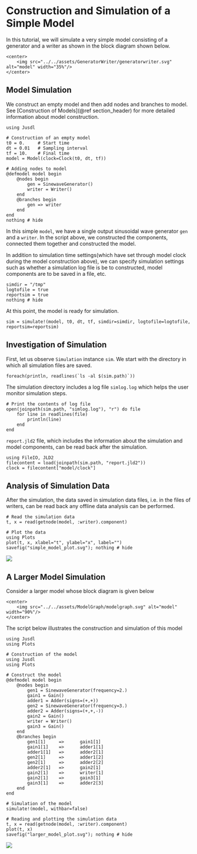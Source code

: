 # Construction and Simulation of a Simple Model 

In this tutorial, we will simulate a very simple model consisting of a generator and a writer as shown in the block diagram shown below. 
```@raw html
<center>
    <img src="../../assets/GeneratorWriter/generatorwriter.svg" alt="model" width="35%"/>
</center>
```

## Model Simulation
We construct an empty model and then add nodes and branches to model. See [Construction of Models](@ref section_header) for more detailed information about model construction.
```@example simple_model_ex
using Jusdl 

# Construction of an empty model 
t0 = 0.     # Start time 
dt = 0.01   # Sampling interval
tf = 10.    # Final time
model = Model(clock=Clock(t0, dt, tf)) 

# Adding nodes to model
@defmodel model begin 
    @nodes begin 
        gen = SinewaveGenerator() 
        writer = Writer() 
    end 
    @branches begin 
        gen => writer
    end
end
nothing # hide
```
In this simple `model`, we have a single output sinusoidal wave generator `gen` and a `writer`. In the script above, we constructed the components, connected them together and constructed the model.

In addition to simulation time settings(which have set through model clock during the model construction above), we can specify simulation settings such as whether a simulation log file is be to constructed, model components are to be saved in a file, etc. 
```@example simple_model_ex 
simdir = "/tmp"  
logtofile = true
reportsim = true
nothing # hide
```
At this point, the model is ready for simulation. 
```@example simple_model_ex 
sim = simulate!(model, t0, dt, tf, simdir=simdir, logtofile=logtofile, reportsim=reportsim)
```

## Investigation of Simulation 
First, let us observe `Simulation` instance `sim`. We start with the directory in which all simulation files are saved.  
```@example simple_model_ex
foreach(println, readlines(`ls -al $(sim.path)`))
```
The simulation directory includes a log file `simlog.log` which helps the user monitor simulation steps. 
```@example simple_model_ex 
# Print the contents of log file 
open(joinpath(sim.path, "simlog.log"), "r") do file 
    for line in readlines(file)
        println(line)
    end
end
```
`report.jld2` file, which includes the information about the simulation and model components, can be read back after the simulation. 
```@repl simple_model_ex
using FileIO, JLD2 
filecontent = load(joinpath(sim.path, "report.jld2"))
clock = filecontent["model/clock"]
```

## Analysis of Simulation Data
After the simulation, the data saved in simulation data files, i.e. in the files of writers, can be read back any offline data analysis can be performed. 
```@example simple_model_ex
# Read the simulation data
t, x = read(getnode(model, :writer).component) 

# Plot the data
using Plots
plot(t, x, xlabel="t", ylabel="x", label="")
savefig("simple_model_plot.svg"); nothing # hide
```
![](simple_model_plot.svg)


## A Larger Model Simulation 
Consider a larger model whose block diagram is given below
```@raw html
<center>
    <img src="../../assets/ModelGraph/modelgraph.svg" alt="model" width="90%"/>
</center>
```
The script below illustrates the construction and simulation of this model 
```@example large_model 
using Jusdl 
using Plots

# Construction of the model 
using Jusdl 
using Plots

# Construct the model 
@defmodel model begin 
    @nodes begin 
        gen1 = SinewaveGenerator(frequency=2.)
        gain1 = Gain()
        adder1 = Adder(signs=(+,+))
        gen2 = SinewaveGenerator(frequency=3.)
        adder2 = Adder(signs=(+,+,-))
        gain2 = Gain()
        writer = Writer() 
        gain3 = Gain()
    end 
    @branches begin 
        gen1[1]     =>      gain1[1] 
        gain1[1]    =>      adder1[1]
        adder1[1]   =>      adder2[1]
        gen2[1]     =>      adder1[2]
        gen2[1]     =>      adder2[2]
        adder2[1]   =>      gain2[1]
        gain2[1]    =>      writer[1]
        gain2[1]    =>      gain3[1]
        gain3[1]    =>      adder2[3]
    end
end

# Simulation of the model 
simulate!(model, withbar=false)

# Reading and plotting the simulation data
t, x = read(getnode(model, :writer).component)
plot(t, x)
savefig("larger_model_plot.svg"); nothing # hide
```
![](larger_model_plot.svg)
